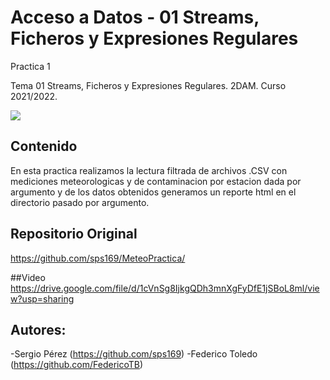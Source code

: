 # Acceso a Datos - 01 Streams, Ficheros y Expresiones Regulares

Practica 1

Tema 01 Streams, Ficheros y Expresiones Regulares. 2DAM. Curso 2021/2022.

![](https://ecdn.teacherspayteachers.com/thumbitem/Bring-Your-Own-Device-Parent-Letter-1416476684/original-348216-1.jpg)

## Contenido

En esta practica realizamos la lectura filtrada de archivos .CSV con mediciones meteorologicas
y de contaminacion por estacion dada por argumento y de los datos obtenidos generamos un reporte html
en el directorio pasado por argumento.

## Repositorio Original
https://github.com/sps169/MeteoPractica/

##Video
https://drive.google.com/file/d/1cVnSg8IjkgQDh3mnXgFyDfE1jSBoL8ml/view?usp=sharing

## Autores:
-Sergio Pérez (https://github.com/sps169)
-Federico Toledo (https://github.com/FedericoTB)
